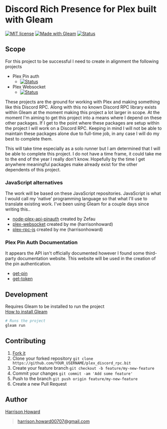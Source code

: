 # Discord Rich Presence for Plex built with Gleam

[![MIT license](https://img.shields.io/badge/License-MIT-blue.svg)](https://lbesson.mit-license.org/)
[![Made with Gleam](https://img.shields.io/badge/Made%20with-Gleam-ffaff3.svg)](https://shields.io/)
[![Status](https://img.shields.io/badge/Status-Work%20in%20progress-yellow.svg)](https://shields.io/)

## Scope

For this project to be successful I need to create in alignment the following projects

-   Plex Pin auth
    -   [![Status](https://img.shields.io/badge/Status-Not%20started-red.svg)](https://shields.io/)
-   Plex Websocket
    -   [![Status](https://img.shields.io/badge/Status-Not%20started-red.svg)](https://shields.io/)

These projects are the ground for working with Plex and making something like this Discord RPC. Along with this no known Discord RPC library exists within Gleam at the moment making this project a lot larger in scope. At the moment I'm aiming to get this project into a means where I depend on these other packages. If I get to the point where these packages are setup within the project I will work on a Discord RPC. Keeping in mind I will not be able to maintain these packages alone due to full-time job, in any case I will do my best to complete them.

This will take time especially as a solo runner but I am determined that I will be able to complete this project. I do not have a time frame, it could take me to the end of the year I really don't know. Hopefully by the time I get anywhere meaningful packages make already exist for the other dependents of this project.

### JavaScript alternatives

The work will be based on these JavaScript repositories. JavaScript is what I would call my 'native' programming language so that what I'll use to translate existing work. I've been using Gleam for a couple days since writing this..

-   [node-plex-api-pinauth](https://github.com/Zefau/node-plex-api-pinauth) created by Zefau
-   [plex-websocket](https://github.com/harrisonhoward/plex-websocket) created by me (harrisonhoward)
-   [plex-rpc-js](https://github.com/harrisonhoward/plex-rpc-js) created by me (harrisonhoward)

### Plex Pin Auth Documentation

It appears the API isn't officially documented however I found some third-party documentation website. This website will be used in the creation of the pin authentication.

-   [get-pin](https://plexapi.dev/docs/plex/get-pin)
-   [get-token](https://plexapi.dev/docs/plex/get-token)

## Development

Requires Gleam to be installed to run the project\
[How to install Gleam](https://gleam.run/getting-started/installing/)

```sh
# Runs the project
gleam run
```

## Contributing

1. [Fork it](https://github.com/harrisonhoward/plex_discord_rpc/fork)
2. Clone your forked repository `git clone https://github.com/YOUR_USERNAME/plex_discord_rpc.bit`
3. Create your feature branch `git checkout -b feature/my-new-feature`
4. Commit your changes `git commit -am 'Add some feature'`
5. Push to the branch `git push origin feature/my-new-feature`
6. Create a new Pull Request

## Author

[Harrison Howard](https://github.com/harrisonhoward)

> harrison.howard00707@gmail.com
